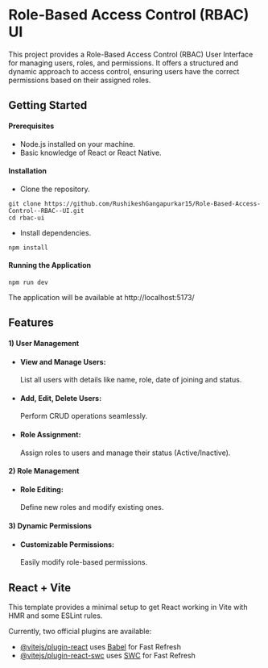 # Role-Based Access Control (RBAC) UI

This project provides a Role-Based Access Control (RBAC) User Interface for managing users, roles, and permissions. It offers a structured and dynamic approach to access control, ensuring users have the correct permissions based on their assigned roles.

## Getting Started

#### Prerequisites

- Node.js installed on your machine.
- Basic knowledge of React or React Native.

#### Installation

- Clone the repository.

```
git clone https://github.com/RushikeshGangapurkar15/Role-Based-Access-Control--RBAC--UI.git
cd rbac-ui
```

- Install dependencies.

```
npm install
```

#### Running the Application

```
npm run dev
```

The application will be available at http://localhost:5173/

## Features

#### 1) User Management

- #### View and Manage Users:
  List all users with details like name, role, date of joining and status.
- #### Add, Edit, Delete Users:
  Perform CRUD operations seamlessly.
- #### Role Assignment:
  Assign roles to users and manage their status (Active/Inactive).

#### 2) Role Management

- #### Role Editing:
  Define new roles and modify existing ones.

#### 3) Dynamic Permissions

- #### Customizable Permissions:
  Easily modify role-based permissions.

## React + Vite

This template provides a minimal setup to get React working in Vite with HMR and some ESLint rules.

Currently, two official plugins are available:

- [@vitejs/plugin-react](https://github.com/vitejs/vite-plugin-react/blob/main/packages/plugin-react/README.md) uses [Babel](https://babeljs.io/) for Fast Refresh
- [@vitejs/plugin-react-swc](https://github.com/vitejs/vite-plugin-react-swc) uses [SWC](https://swc.rs/) for Fast Refresh
